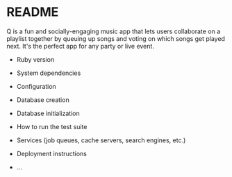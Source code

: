 # README

Q is a fun and socially-engaging music app that lets users collaborate on a playlist together by queuing up songs and voting on which songs get played next. It's the perfect app for any party or live event. 

* Ruby version

* System dependencies

* Configuration

* Database creation

* Database initialization

* How to run the test suite

* Services (job queues, cache servers, search engines, etc.)

* Deployment instructions

* ...
